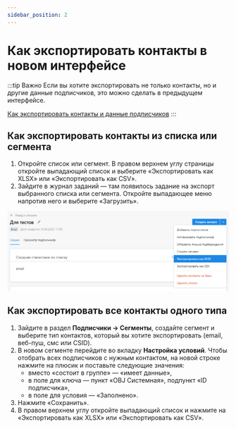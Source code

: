 ```yaml
---
sidebar_position: 2
---
```


# Как экспортировать контакты в новом интерфейсе
:::tip Важно
Если вы хотите экспортировать не только контакты, но и другие данные подписчиков, это можно сделать в предыдущем интерфейсе.

[Как экспортировать контакты и данные подписчиков](how-to-export-data-in-the-legacy-interface.md#как-экспортировать-данные-подписчиков)
:::

## Как экспортировать контакты из списка или сегмента
1. Откройте список или сегмент. В правом верхнем углу страницы откройте выпадающий список и выберите «Экспортировать как XLSX» или «Экспортировать как CSV».
2. Зайдите в журнал заданий — там появилось задание на экспорт выбранного списка или сегмента. Откройте выпадающее меню напротив него и выберите «Загрузить».

![How to export contacts from list](./assets\how-to-export-contacts-in-the-new-interface/how-to-export-contacts-from-list.png) <br/>

## Как экспортировать все контакты одного типа
1. Зайдите в раздел **Подписчики → Сегменты**, создайте сегмент и выберите тип контактов, который вы хотите экспортировать (email, веб-пуш, смс или CSID).
2. В новом сегменте перейдите во вкладку **Настройка условий**. Чтобы отобрать всех подписчиков с нужным контактом, на новой строке нажмите на плюсик и поставьте следующие значения:
    - вместо «состоит в группе» — «имеет данные»,
    - в поле для ключа — пункт «OBJ Системная», подпункт «ID подписчика»,
    - в поле для условия — «Заполнено».
3. Нажмите «Сохранить».
4. В правом верхнем углу откройте выпадающий список и нажмите на «Экспортировать как XLSX» или «Экспортировать как CSV».